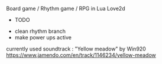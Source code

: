 Board game / Rhythm game / RPG in Lua Love2d

* TODO

- clean rhythm branch
- make power ups active


currently used soundtrack : "Yellow meadow" by Win920
https://www.jamendo.com/en/track/1146234/yellow-meadow 